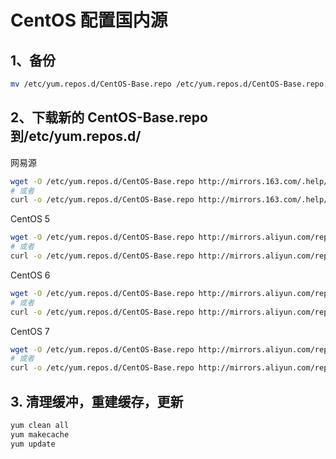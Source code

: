 # CentOS 配置国内源

## 1、备份

```bash
mv /etc/yum.repos.d/CentOS-Base.repo /etc/yum.repos.d/CentOS-Base.repo.backup
```

## 2、下载新的 CentOS-Base.repo 到/etc/yum.repos.d/

网易源

```bash
wget -O /etc/yum.repos.d/CentOS-Base.repo http://mirrors.163.com/.help/CentOS7-Base-163.repo
# 或者
curl -o /etc/yum.repos.d/CentOS-Base.repo http://mirrors.163.com/.help/CentOS7-Base-163.repo
```

 CentOS 5

```bash
wget -O /etc/yum.repos.d/CentOS-Base.repo http://mirrors.aliyun.com/repo/Centos-5.repo
# 或者
curl -o /etc/yum.repos.d/CentOS-Base.repo http://mirrors.aliyun.com/repo/Centos-5.repo
```

 CentOS 6

```bash
wget -O /etc/yum.repos.d/CentOS-Base.repo http://mirrors.aliyun.com/repo/Centos-6.repo
# 或者
curl -o /etc/yum.repos.d/CentOS-Base.repo http://mirrors.aliyun.com/repo/Centos-6.repo
```

 CentOS 7

```bash
wget -O /etc/yum.repos.d/CentOS-Base.repo http://mirrors.aliyun.com/repo/Centos-7.repo
# 或者
curl -o /etc/yum.repos.d/CentOS-Base.repo http://mirrors.aliyun.com/repo/Centos-7.repo
```

## 3. 清理缓冲，重建缓存，更新

```bash
yum clean all
yum makecache
yum update
```
